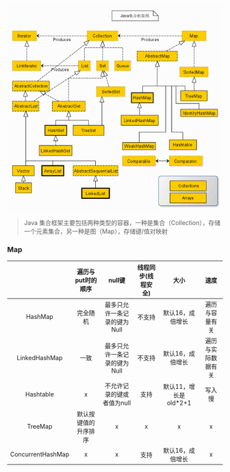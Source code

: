 

<center>

 ![Java集合框架图](./images/Java集合框架图.gif)
</center>

>Java 集合框架主要包括两种类型的容器，一种是集合（Collection），存储一个元素集合，另一种是图（Map），存储键/值对映射


### Map
<center>

||遍历与put时的顺序|null键|线程同步(线程安全)|大小|速度
|:--:|:--:|:--:|:--:|:--:|:--:|
|HashMap|完全随机|最多只允许一条记录的键为Null|不支持|默认16，成倍增长|遍历与容量有关
|LinkedHashMap|一致|最多只允许一条记录的键为Null|不支持|默认16，成倍增长|遍历与实际数据有关
|Hashtable|x|不允许记录的键或者值为null|支持|默认11，增长是old*2+1|写入慢
|TreeMap|默认按键值的升序排序|x|x|x|x
|ConcurrentHashMap|x|x|支持|默认16，成倍增长|x

</center>
